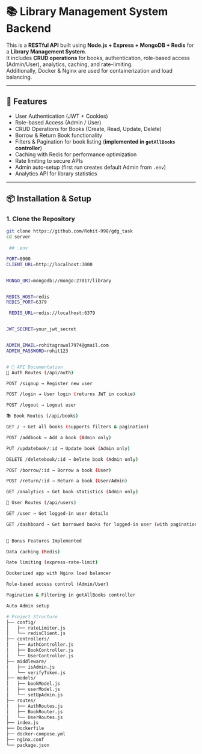 # 📚 Library Management System Backend

This is a **RESTful API** built using **Node.js + Express + MongoDB + Redis** for a **Library Management System**.  
It includes **CRUD operations** for books, authentication, role-based access (Admin/User), analytics, caching, and rate-limiting.  
Additionally, Docker & Nginx are used for containerization and load balancing.  

---

## 🚀 Features

- User Authentication (JWT + Cookies)  
- Role-based Access (Admin / User)  
- CRUD Operations for Books (Create, Read, Update, Delete)  
- Borrow & Return Book functionality  
- Filters & Pagination for book listing (**implemented in `getAllBooks` controller**)  
- Caching with Redis for performance optimization  
- Rate limiting to secure APIs  
- Admin auto-setup (first run creates default Admin from `.env`)  
- Analytics API for library statistics  

---

## 📦 Installation & Setup

### 1. Clone the Repository
```bash
git clone https://github.com/Rohit-998/gdg_task
cd server 
 
 ## .env

PORT=8000
CLIENT_URL=http://localhost:3000


MONGO_URI=mongodb://mongo:27017/library


REDIS_HOST=redis
REDIS_PORT=6379

 REDIS_URL=redis://localhost:6379


JWT_SECRET=your_jwt_secret


ADMIN_EMAIL=rohitagrawal7974@gmail.com
ADMIN_PASSWORD=rohit123


# 🔑 API Documentation
🔐 Auth Routes (/api/auth)

POST /signup → Register new user

POST /login → User login (returns JWT in cookie)

POST /logout → Logout user

📚 Book Routes (/api/books)

GET / → Get all books (supports filters & pagination)

POST /addbook → Add a book (Admin only)

PUT /updatebook/:id → Update book (Admin only)

DELETE /deletebook/:id → Delete book (Admin only)

POST /borrow/:id → Borrow a book (User)

POST /return/:id → Return a book (User/Admin)

GET /analytics → Get book statistics (Admin only)

👤 User Routes (/api/users)

GET /user → Get logged-in user details

GET /dashboard → Get borrowed books for logged-in user (with pagination)

 
🎯 Bonus Features Implemented

Data caching (Redis)

Rate limiting (express-rate-limit)

Dockerized app with Nginx load balancer

Role-based access control (Admin/User)

Pagination & Filtering in getAllBooks controller

Auto Admin setup

# Project Structure
├── config/
│   ├── rateLimiter.js
│   └── redisClient.js
├── controllers/
│   ├── AuthController.js
│   ├── BookController.js
│   └── UserController.js
├── middleware/
│   ├── isAdmin.js
│   └── verifyToken.js
├── models/
│   ├── bookModel.js
│   ├── userModel.js
│   └── setUpAdmin.js
├── routes/
│   ├── AuthRoutes.js
│   ├── BookRouter.js
│   └── UserRoutes.js
├── index.js
├── Dockerfile
├── docker-compose.yml
├── nginx.conf
└── package.json
